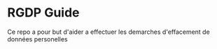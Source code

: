 # RGDP Guide
Ce repo a pour but d'aider a effectuer les demarches d'effacement de données personelles
